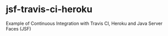 # jsf-travis-ci-heroku
Example of Continuous Integration with Travis CI, Heroku and Java Server Faces (JSF)
